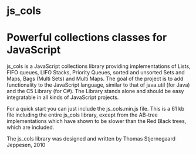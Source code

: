 # js_cols
# Powerful collections classes for JavaScript
js_cols is a JavaScript collections library providing implementations of Lists, FIFO queues, LIFO Stacks, Priority Queues, sorted and unsorted Sets and Maps, Bags (Multi Sets) and Multi Maps.
The goal of the project is to add functionality to the JavaScript language, similar to that of java.util (for Java) and the C5 Library (for C#).
The Library stands alone and should be easy integratable in all kinds of JavaScript projects. 

For a quick start you can just include the js_cols.min.js file. This is a 61 kb file including the entire js_cols library, except from the AB-tree implementations which have shown to be slower than the Red Black trees, which are included.

The js_cols library was designed and written by Thomas Stjernegaard Jeppesen, 2010